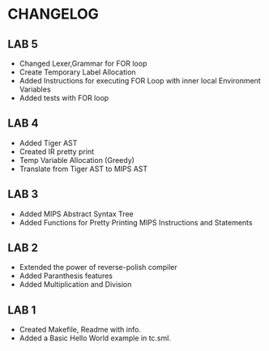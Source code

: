 # CHANGELOG

## LAB 5
- Changed Lexer,Grammar for FOR loop
- Create Temporary Label Allocation
- Added Instructions for executing FOR Loop with inner local Environment Variables
- Added tests with FOR loop

## LAB 4
- Added Tiger AST
- Created IR pretty print
- Temp Variable Allocation (Greedy)
- Translate from Tiger AST to MIPS AST

## LAB 3
- Added MIPS Abstract Syntax Tree
- Added Functions for Pretty Printing MIPS Instructions and Statements

## LAB 2
- Extended the power of reverse-polish compiler
- Added Paranthesis features 
- Added Multiplication and Division 

## LAB 1 
- Created Makefile, Readme with info.
- Added a Basic Hello World example in tc.sml.